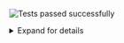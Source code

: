 ![Tests passed successfully](https://img.shields.io/badge/tests-67%20passed%2C%2012%20skipped-success)
<details><summary>Expand for details</summary>
 
|Report|Passed|Failed|Skipped|Time|
|:---|---:|---:|---:|---:|
|🟢 fixtures/external/SilentNotes.trx|67||12|1s|
## 🟢 <a id="user-content-r0" href="#r0">fixtures/external/SilentNotes.trx</a>
**79** tests were completed in **1s** with **67** passed, **0** failed and **12** skipped.
|Test suite|Passed|Failed|Skipped|Time|
|:---|---:|---:|---:|---:|
|🟢 [VanillaCloudStorageClientTest.CloudStorageCredentialsTest](#r0s0)|6|||30ms|
|🟢 [VanillaCloudStorageClientTest.CloudStorageProviders.DropboxCloudStorageClientTest](#r0s1)|2||3|101ms|
|🟢 [VanillaCloudStorageClientTest.CloudStorageProviders.FtpCloudStorageClientTest](#r0s2)|4||3|166ms|
|🟢 [VanillaCloudStorageClientTest.CloudStorageProviders.GmxCloudStorageClientTest](#r0s3)|2|||7ms|
|🟢 [VanillaCloudStorageClientTest.CloudStorageProviders.GoogleCloudStorageClientTest](#r0s4)|1||3|40ms|
|🟢 [VanillaCloudStorageClientTest.CloudStorageProviders.OnedriveCloudStorageClientTest](#r0s5)|1||3|15ms|
|🟢 [VanillaCloudStorageClientTest.CloudStorageProviders.WebdavCloudStorageClientTest](#r0s6)|5|||16ms|
|🟢 [VanillaCloudStorageClientTest.CloudStorageTokenTest](#r0s7)|9|||0ms|
|🟢 [VanillaCloudStorageClientTest.OAuth2.AuthorizationResponseErrorTest](#r0s8)|3|||3ms|
|🟢 [VanillaCloudStorageClientTest.OAuth2.OAuth2UtilsTest](#r0s9)|9|||12ms|
|🟢 [VanillaCloudStorageClientTest.OAuth2CloudStorageClientTest](#r0s10)|5|||13ms|
|🟢 [VanillaCloudStorageClientTest.SecureStringExtensionsTest](#r0s11)|7|||0ms|
|🟢 [VanillaCloudStorageClientTest.SerializeableCloudStorageCredentialsTest](#r0s12)|13|||43ms|
### 🟢 <a id="user-content-r0s0" href="#r0s0">VanillaCloudStorageClientTest.CloudStorageCredentialsTest</a>
```
🟢 AreEqualWorksWithDifferentPassword
🟢 AreEqualWorksWithSameContent
🟢 CorrectlyConvertsSecureStringToString
🟢 CorrectlyConvertsStringToSecureString
🟢 ValidateAcceptsValidCredentials
🟢 ValidateRejectsInvalidCredentials
```
### 🟢 <a id="user-content-r0s1" href="#r0s1">VanillaCloudStorageClientTest.CloudStorageProviders.DropboxCloudStorageClientTest</a>
```
🟢 FileLifecycleWorks
⚪ ReallyDoFetchToken
⚪ ReallyDoOpenAuthorizationPageInBrowser
⚪ ReallyDoRefreshToken
🟢 ThrowsAccessDeniedExceptionWithInvalidToken
```
### 🟢 <a id="user-content-r0s2" href="#r0s2">VanillaCloudStorageClientTest.CloudStorageProviders.FtpCloudStorageClientTest</a>
```
🟢 FileLifecycleWorks
🟢 SanitizeCredentials_ChangesInvalidPrefix
🟢 SecureSslConnectionWorks
🟢 ThrowsWithHttpInsteadOfFtp
⚪ ThrowsWithInvalidPassword
⚪ ThrowsWithInvalidUrl
⚪ ThrowsWithInvalidUsername
```
### 🟢 <a id="user-content-r0s3" href="#r0s3">VanillaCloudStorageClientTest.CloudStorageProviders.GmxCloudStorageClientTest</a>
```
🟢 ChoosesCorrectUrlForGmxComEmail
🟢 ChoosesCorrectUrlForGmxNetEmail
```
### 🟢 <a id="user-content-r0s4" href="#r0s4">VanillaCloudStorageClientTest.CloudStorageProviders.GoogleCloudStorageClientTest</a>
```
🟢 FileLifecycleWorks
⚪ ReallyDoFetchToken
⚪ ReallyDoOpenAuthorizationPageInBrowser
⚪ ReallyDoRefreshToken
```
### 🟢 <a id="user-content-r0s5" href="#r0s5">VanillaCloudStorageClientTest.CloudStorageProviders.OnedriveCloudStorageClientTest</a>
```
🟢 FileLifecycleWorks
⚪ ReallyDoFetchToken
⚪ ReallyDoOpenAuthorizationPageInBrowser
⚪ ReallyDoRefreshToken
```
### 🟢 <a id="user-content-r0s6" href="#r0s6">VanillaCloudStorageClientTest.CloudStorageProviders.WebdavCloudStorageClientTest</a>
```
🟢 FileLifecycleWorks
🟢 ParseGmxWebdavResponseCorrectly
🟢 ParseStratoWebdavResponseCorrectly
🟢 ThrowsWithInvalidPath
🟢 ThrowsWithInvalidUsername
```
### 🟢 <a id="user-content-r0s7" href="#r0s7">VanillaCloudStorageClientTest.CloudStorageTokenTest</a>
```
🟢 AreEqualWorksWithNullDate
🟢 AreEqualWorksWithSameContent
🟢 NeedsRefreshReturnsFalseForTokenFlow
🟢 NeedsRefreshReturnsFalseIfNotExpired
🟢 NeedsRefreshReturnsTrueIfExpired
🟢 NeedsRefreshReturnsTrueIfNoExpirationDate
🟢 SetExpiryDateBySecondsWorks
🟢 SetExpiryDateBySecondsWorksWithNull
🟢 SetExpiryDateBySecondsWorksWithVeryShortPeriod
```
### 🟢 <a id="user-content-r0s8" href="#r0s8">VanillaCloudStorageClientTest.OAuth2.AuthorizationResponseErrorTest</a>
```
🟢 ParsesAllErrorCodesCorrectly
🟢 ParsesNullErrorCodeCorrectly
🟢 ParsesUnknownErrorCodeCorrectly
```
### 🟢 <a id="user-content-r0s9" href="#r0s9">VanillaCloudStorageClientTest.OAuth2.OAuth2UtilsTest</a>
```
🟢 BuildAuthorizationRequestUrlEscapesParameters
🟢 BuildAuthorizationRequestUrlLeavesOutOptionalParameters
🟢 BuildAuthorizationRequestUrlThrowsWithMissingRedirectUrlForTokenFlow
🟢 BuildAuthorizationRequestUrlUsesAllParameters
🟢 BuildAuthorizationRequestUrlUsesCodeVerifier
🟢 ParseRealWorldDropboxRejectResponse
🟢 ParseRealWorldDropboxSuccessResponse
🟢 ParseRealWorldGoogleRejectResponse
🟢 ParseRealWorldGoogleSuccessResponse
```
### 🟢 <a id="user-content-r0s10" href="#r0s10">VanillaCloudStorageClientTest.OAuth2CloudStorageClientTest</a>
```
🟢 BuildOAuth2AuthorizationRequestUrlWorks
🟢 FetchTokenCanInterpretGoogleResponse
🟢 FetchTokenReturnsNullForDeniedAccess
🟢 FetchTokenThrowsWithWrongState
🟢 RefreshTokenCanInterpretGoogleResponse
```
### 🟢 <a id="user-content-r0s11" href="#r0s11">VanillaCloudStorageClientTest.SecureStringExtensionsTest</a>
```
🟢 AreEqualsWorksCorrectly
🟢 CorrectlyConvertsSecureStringToString
🟢 CorrectlyConvertsSecureStringToUnicodeBytes
🟢 CorrectlyConvertsSecureStringToUtf8Bytes
🟢 CorrectlyConvertsStringToSecureString
🟢 CorrectlyConvertsUnicodeBytesToSecureString
🟢 CorrectlyConvertsUtf8BytesToSecureString
```
### 🟢 <a id="user-content-r0s12" href="#r0s12">VanillaCloudStorageClientTest.SerializeableCloudStorageCredentialsTest</a>
```
🟢 DecryptAfterDesrializationCanReadAllPropertiesBack
🟢 DecryptAfterDesrializationRespectsNullProperties
🟢 EncryptBeforeSerializationProtectsAllNecessaryProperties
🟢 EncryptBeforeSerializationRespectsNullProperties
🟢 SerializedDatacontractCanBeReadBack
🟢 SerializedDatacontractDoesNotContainNullProperties
🟢 SerializedDatacontractDoesNotContainPlaintextData
🟢 SerializedJsonCanBeReadBack
🟢 SerializedJsonDoesNotContainNullProperties
🟢 SerializedJsonDoesNotContainPlaintextData
🟢 SerializedXmlCanBeReadBack
🟢 SerializedXmlDoesNotContainNullProperties
🟢 SerializedXmlDoesNotContainPlaintextData
```
</details>